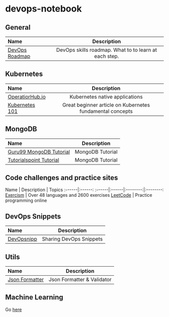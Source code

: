 # devops-notebook


## General
Name | Description
:------|:------:
[DevOps Roadmap](https://github.com/kamranahmedse/developer-roadmap) | DevOps skills roadmap. What to to learn at each step.

## Kubernetes

Name | Description
:------|:------:
[OperatiorHub.io](https://www.operatorhub.io) | Kubernetes native applications
[Kubernetes 101](https://medium.com/google-cloud/kubernetes-101-pods-nodes-containers-and-clusters-c1509e409e16) | Great beginner article on Kubernetes fundamental concepts


## MongoDB
Name | Description
:------|:------:
[Guru99 MongoDB Tutorial](https://www.guru99.com/what-is-mongodb.html) | MongoDB Tutorial
[Tutorialspoint Tutorial](https://www.tutorialspoint.com/mongodb) | MongoDB Tutorial


## Code challenges and practice sites

Name | Description | Topics
:------|:------:
:------|:------|:--------:|:--------:
[Exercism](https://exercism.io) | Over 48 languages and 2600 exercises
[LeetCode](https://leetcode.com) | Practice programming online

## DevOps Snippets

Name | Description
:------|:------:
[DevOpsnipp](https://www.devopsnipp.com/) | Sharing DevOps Snippets


## Utils

Name | Description
:------|:------:
[Json Formatter](https://jsonformatter.curiousconcept.com) | Json Formatter & Validator

## Machine Learning
Go [here](machine_learning.md)

